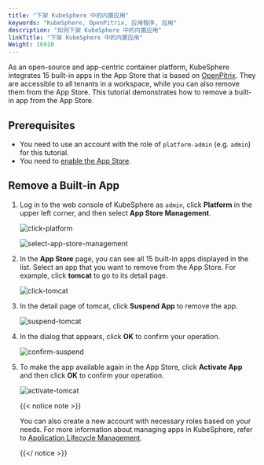 ```yaml
---
title: "下架 KubeSphere 中的内置应用"
keywords: "KubeSphere, OpenPitrix, 应用程序, 应用"
description: "如何下架 KubeSphere 中的内置应用"
linkTitle: "下架 KubeSphere 中的内置应用"
Weight: 16910
---
```


As an open-source and app-centric container platform, KubeSphere integrates 15 built-in apps in the App Store that is based on [OpenPitrix](https://github.com/openpitrix/openpitrix). They are accessible to all tenants in a workspace, while you can also remove them from the App Store. This tutorial demonstrates how to remove a built-in app from the App Store.

## Prerequisites

- You need to use an account with the role of `platform-admin` (e.g. `admin`) for this tutorial.
- You need to [enable the App Store](../../../pluggable-components/app-store/).

## Remove a Built-in App

1. Log in to the web console of KubeSphere as `admin`, click **Platform** in the upper left corner, and then select **App Store Management**.

   ![click-platform](/images/docs/zh-cn/faq/applications/remove-built-in-apps/click-platform.PNG)

   ![select-app-store-management](/images/docs/zh-cn/faq/applications/remove-built-in-apps/select-app-store-management.PNG)

2. In the **App Store** page, you can see all 15 built-in apps displayed in the list. Select an app that you want to remove from the App Store. For example, click **tomcat** to go to its detail page.

   ![click-tomcat](/images/docs/zh-cn/faq/applications/remove-built-in-apps/click-tomcat.PNG)

3. In the detail page of tomcat, click **Suspend App** to remove the app.

   ![suspend-tomcat](/images/docs/zh-cn/faq/applications/remove-built-in-apps/suspend-tomcat.PNG)

4. In the dialog that appears, click **OK** to confirm your operation.

   ![confirm-suspend](/images/docs/zh-cn/faq/applications/remove-built-in-apps/confirm-suspend.PNG)

5. To make the app available again in the App Store, click **Activate App** and then click **OK** to confirm your operation.

   ![activate-tomcat](/images/docs/zh-cn/faq/applications/remove-built-in-apps/activate-tomcat.PNG)

   {{< notice note >}}

   You can also create a new account with necessary roles based on your needs. For more information about managing apps in KubeSphere, refer to [Application Lifecycle Management](../../../application-store/app-lifecycle-management/).

   {{</ notice >}}